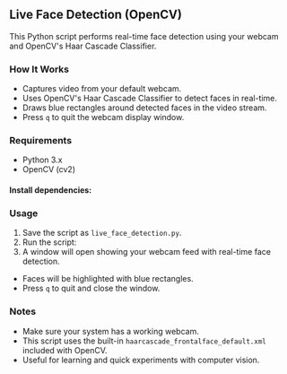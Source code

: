 ## Live Face Detection (OpenCV)

This Python script performs real-time face detection using your webcam and OpenCV's Haar Cascade Classifier.

### How It Works

- Captures video from your default webcam.
- Uses OpenCV's Haar Cascade Classifier to detect faces in real-time.
- Draws blue rectangles around detected faces in the video stream.
- Press `q` to quit the webcam display window.

### Requirements

- Python 3.x
- OpenCV (cv2)

#### Install dependencies:

### Usage

1. Save the script as `live_face_detection.py`.
2. Run the script:
3. A window will open showing your webcam feed with real-time face detection.  
- Faces will be highlighted with blue rectangles.
- Press `q` to quit and close the window.

### Notes

- Make sure your system has a working webcam.
- This script uses the built-in `haarcascade_frontalface_default.xml` included with OpenCV.
- Useful for learning and quick experiments with computer vision.

